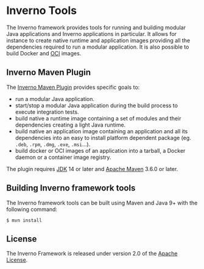 [inverno-tool-maven-plugin]: https://github.com/inverno-io/inverno-tools/tree/master/inverno-maven-plugin

[jdk]: https://jdk.java.net/
[maven]: https://maven.apache.org/download.cgi
[open-container-image]: https://github.com/opencontainers/image-spec
[apache-license]: https://www.apache.org/licenses/LICENSE-2.0

# Inverno Tools

The Inverno framework provides tools for running and building modular Java applications and Inverno applications in particular. It allows for instance to create native runtime and application images providing all the dependencies required to run a modular application. It is also possible to build Docker and [OCI][open-container-image] images.

## Inverno Maven Plugin

The [Inverno Maven Plugin][inverno-tool-maven-plugin] provides specific goals to:

- run a modular Java application.
- start/stop a modular Java application during the build process to execute integration tests.
- build native a runtime image containing a set of modules and their dependencies creating a light Java runtime.
- build native an application image containing an application and all its dependencies into an easy to install platform dependent package (eg. `.deb`, `.rpm`, `.dmg`, `.exe`, `.msi`...).
- build docker or OCI images of an application into a tarball, a Docker daemon or a container image registry.

The plugin requires [JDK][jdk] 14 or later and [Apache Maven][maven] 3.6.0 or later.

## Building Inverno framework tools

The Inverno framework tools can be built using Maven and Java 9+ with the following command:

```plaintext
$ mvn install
```

## License

The Inverno Framework is released under version 2.0 of the [Apache License][apache-license].

